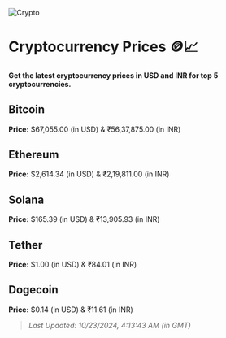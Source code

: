 
![Crypto](https://www.techguide.com.au/wp-content/uploads/2020/11/crypto3.jpeg)

# Cryptocurrency Prices 🪙📈

#### Get the latest cryptocurrency prices in USD and INR for top 5 cryptocurrencies.

## Bitcoin

**Price:** $67,055.00 (in USD) & ₹56,37,875.00 (in INR)

## Ethereum

**Price:** $2,614.34 (in USD) & ₹2,19,811.00 (in INR)

## Solana

**Price:** $165.39 (in USD) & ₹13,905.93 (in INR)

## Tether

**Price:** $1.00 (in USD) & ₹84.01 (in INR)

## Dogecoin

**Price:** $0.14 (in USD) & ₹11.61 (in INR)

> _Last Updated: 10/23/2024, 4:13:43 AM (in GMT)_
